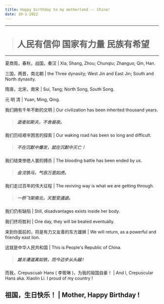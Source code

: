 ```yaml
---
title: Happy birthday to my motherland -- China!
date: 10-1-2022
---
```


---

> # 人民有信仰 国家有力量 民族有希望

---

夏商周，春秋，战国，秦汉 | Xia, Shang, Zhou; Chunqiu; Zhanguo; Qin, Han.

三国，两晋，南北朝 |  the Three dynasity; West Jin and East Jin; South and North dynasity.

隋唐，北宋，南宋 | Sui, Tang; North Song, South Song.

元 明 清 | Yuan, Ming, Qing.

我们拥有千年不断的文明 | Our civilization has been inherited thousand years.

> ##### 逝者如斯夫，不舍昼夜。

我们历经艰辛困苦的探索 | Our waking road has been so long and difficult.

> ##### 不在沉默中爆发，就在沉默中灭亡！

我们结束惨绝人寰的搏杀 | The blooding battle has been ended by us.

> ##### 金戈铁马，气吞万里如虎。

我们走过百年的伟大征程 | The reviving way is what we are getting through.

> ##### 一桥飞架南北，天堑变通途。

我们仍有缺陷 | Still, disadvantages exists inside her body.

我们终将胜利 | One day, they will be beated eventually.

来到你面前的，将是有力又友善的东方雄狮 | We will return, as a powerful and friendly east lion.

这就是中华人民共和国 | This is People's Republic of China.

> ##### 雄关漫道真如铁，而今迈步从头越 !

而我，Crepuscualr Hans ( 李筱琳 )，为我的祖国自豪！ | And I, Crepuscular Hans aka. Xiaolin Li. I proud of my country !

## 祖国，生日快乐！ | Mother, Happy Birthday !